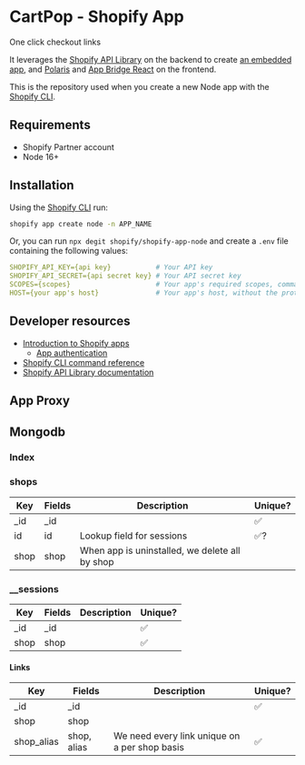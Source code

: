 # CartPop - Shopify App

One click checkout links

It leverages the [Shopify API Library](https://github.com/Shopify/shopify-node-api) on the backend to create [an embedded app](https://shopify.dev/apps/tools/app-bridge/getting-started#embed-your-app-in-the-shopify-admin), and [Polaris](https://github.com/Shopify/polaris-react) and [App Bridge React](https://shopify.dev/tools/app-bridge/react-components) on the frontend.

This is the repository used when you create a new Node app with the [Shopify CLI](https://shopify.dev/apps/tools/cli).

## Requirements

- Shopify Partner account
- Node 16+

## Installation

Using the [Shopify CLI](https://github.com/Shopify/shopify-cli) run:

```sh
shopify app create node -n APP_NAME
```

Or, you can run `npx degit shopify/shopify-app-node` and create a `.env` file containing the following values:

```yaml
SHOPIFY_API_KEY={api key}           # Your API key
SHOPIFY_API_SECRET={api secret key} # Your API secret key
SCOPES={scopes}                     # Your app's required scopes, comma-separated
HOST={your app's host}              # Your app's host, without the protocol prefix
```

## Developer resources

- [Introduction to Shopify apps](https://shopify.dev/apps/getting-started)
  - [App authentication](https://shopify.dev/apps/auth)
- [Shopify CLI command reference](https://shopify.dev/apps/tools/cli/app)
- [Shopify API Library documentation](https://github.com/Shopify/shopify-node-api/tree/main/docs)

## App Proxy

## Mongodb

### Index

### shops

| Key  | Fields | Description                                    | Unique? |
| ---- | ------ | ---------------------------------------------- | ------- |
| \_id | \_id   |                                                | ✅      |
| id   | id     | Lookup field for sessions                      | ✅?     |
| shop | shop   | When app is uninstalled, we delete all by shop |         |

### \_\_sessions

| Key  | Fields | Description | Unique? |
| ---- | ------ | ----------- | ------- |
| \_id | \_id   |             | ✅      |
| shop | shop   |             | ✅      |

#### Links

| Key        | Fields      | Description                                   | Unique? |
| ---------- | ----------- | --------------------------------------------- | ------- |
| \_id       | \_id        |                                               | ✅      |
| shop       | shop        |                                               |         |
| shop_alias | shop, alias | We need every link unique on a per shop basis | ✅      |
